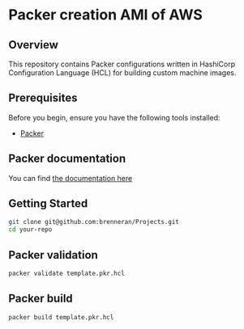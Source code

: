 # Packer creation AMI of AWS

## Overview

This repository contains Packer configurations written in HashiCorp Configuration Language (HCL) for building custom machine images.

## Prerequisites

Before you begin, ensure you have the following tools installed:

- [Packer](https://www.packer.io/downloads)

## Packer documentation

You can find [the documentation here](https://developer.hashicorp.com/packer/docs)

## Getting Started

```bash
git clone git@github.com:brenneran/Projects.git
cd your-repo
```

## Packer validation

```bash
packer validate template.pkr.hcl
```

## Packer build

```bash
packer build template.pkr.hcl
```


